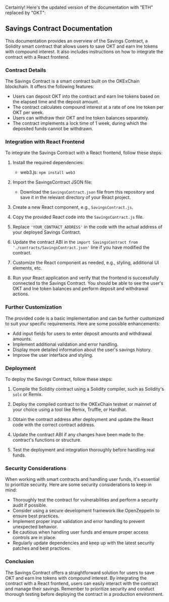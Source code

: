 Certainly! Here's the updated version of the documentation with "ETH" replaced by "OKT":

## Savings Contract Documentation

This documentation provides an overview of the Savings Contract, a Solidity smart contract that allows users to save OKT and earn Ine tokens with compound interest. It also includes instructions on how to integrate the contract with a React frontend.

### Contract Details

The Savings Contract is a smart contract built on the OKExChain blockchain. It offers the following features:

- Users can deposit OKT into the contract and earn Ine tokens based on the elapsed time and the deposit amount.
- The contract calculates compound interest at a rate of one Ine token per OKT per week.
- Users can withdraw their OKT and Ine token balances separately.
- The contract implements a lock time of 1 week, during which the deposited funds cannot be withdrawn.

### Integration with React Frontend

To integrate the Savings Contract with a React frontend, follow these steps:

1. Install the required dependencies:
   - web3.js: `npm install web3`

2. Import the SavingsContract JSON file:
   - Download the `SavingsContract.json` file from this repository and save it in the relevant directory of your React project.

3. Create a new React component, e.g., `SavingsContract.js`.

4. Copy the provided React code into the `SavingsContract.js` file.

5. Replace `'YOUR_CONTRACT_ADDRESS'` in the code with the actual address of your deployed Savings Contract.

6. Update the contract ABI in the `import SavingsContract from './contracts/SavingsContract.json'` line if you have modified the contract.

7. Customize the React component as needed, e.g., styling, additional UI elements, etc.

8. Run your React application and verify that the frontend is successfully connected to the Savings Contract. You should be able to see the user's OKT and Ine token balances and perform deposit and withdrawal actions.

### Further Customization

The provided code is a basic implementation and can be further customized to suit your specific requirements. Here are some possible enhancements:

- Add input fields for users to enter deposit amounts and withdrawal amounts.
- Implement additional validation and error handling.
- Display more detailed information about the user's savings history.
- Improve the user interface and styling.

### Deployment

To deploy the Savings Contract, follow these steps:

1. Compile the Solidity contract using a Solidity compiler, such as Solidity's `solc` or Remix.

2. Deploy the compiled contract to the OKExChain testnet or mainnet of your choice using a tool like Remix, Truffle, or Hardhat.

3. Obtain the contract address after deployment and update the React code with the correct contract address.

4. Update the contract ABI if any changes have been made to the contract's functions or structure.

5. Test the deployment and integration thoroughly before handling real funds.

### Security Considerations

When working with smart contracts and handling user funds, it's essential to prioritize security. Here are some security considerations to keep in mind:

- Thoroughly test the contract for vulnerabilities and perform a security audit if possible.
- Consider using a secure development framework like OpenZeppelin to ensure best practices.
- Implement proper input validation and error handling to prevent unexpected behavior.
- Be cautious when handling user funds and ensure proper access controls are in place.
- Regularly update dependencies and keep up with the latest security patches and best practices.

### Conclusion

The Savings Contract offers a straightforward solution for users to save OKT and earn Ine tokens with compound interest. By integrating the contract with a React frontend, users can easily interact with the contract and manage their savings. Remember to prioritize security and conduct thorough testing before deploying the contract in a production environment.

